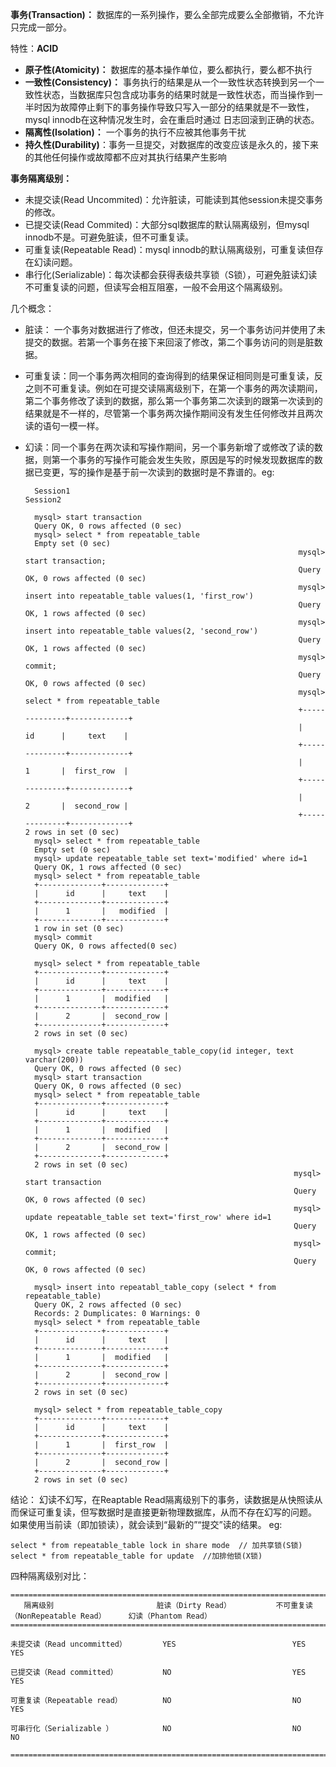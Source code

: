 **事务(Transaction)：** 数据库的一系列操作，要么全部完成要么全部撤销，不允许只完成一部分。

特性：**ACID**

- **原子性(Atomicity)：** 数据库的基本操作单位，要么都执行，要么都不执行
- **一致性(Consistency)：** 事务执行的结果是从一个一致性状态转换到另一个一致性状态，当数据库只包含成功事务的结果时就是一致性状态，而当操作到一半时因为故障停止剩下的事务操作导致只写入一部分的结果就是不一致性，mysql innodb在这种情况发生时，会在重启时通过
日志回滚到正确的状态。
- **隔离性(Isolation)：** 一个事务的执行不应被其他事务干扰
- **持久性(Durability)**：事务一旦提交，对数据库的改变应该是永久的，接下来的其他任何操作或故障都不应对其执行结果产生影响

**事务隔离级别：**

- 未提交读(Read Uncommited)：允许脏读，可能读到其他session未提交事务的修改。
- 已提交读(Read Commited)：大部分sql数据库的默认隔离级别，但mysql innodb不是。可避免脏读，但不可重复读。
- 可重复读(Repeatable Read)：mysql innodb的默认隔离级别，可重复读但存在幻读问题。
- 串行化(Serializable)：每次读都会获得表级共享锁（S锁），可避免脏读幻读不可重复读的问题，但读写会相互阻塞，一般不会用这个隔离级别。

几个概念：

- 脏读： 一个事务对数据进行了修改，但还未提交，另一个事务访问并使用了未提交的数据。若第一个事务在接下来回滚了修改，第二个事务访问的则是脏数据。
- 可重复读：同一个事务两次相同的查询得到的结果保证相同则是可重复读，反之则不可重复读。例如在可提交读隔离级别下，在第一个事务的两次读期间，第二个事务修改了读到的数据，那么第一个事务第二次读到的跟第一次读到的结果就是不一样的，尽管第一个事务两次操作期间没有发生任何修改并且两次读的语句一模一样。
- 幻读：同一个事务在两次读和写操作期间，另一个事务新增了或修改了读的数据，则第一个事务的写操作可能会发生失败，原因是写的时候发现数据库的数据已变更，写的操作是基于前一次读到的数据时是不靠谱的。eg:
	
	
		Session1                                                   Session2
		
		mysql> start transaction
		Query OK, 0 rows affected (0 sec) 
		mysql> select * from repeatable_table
		Empty set (0 sec)
																   mysql> start transaction;
																   Query OK, 0 rows affected (0 sec)
																   mysql> insert into repeatable_table values(1, 'first_row')
																   Query OK, 1 rows affected (0 sec)
																   mysql> insert into repeatable_table values(2, 'second_row')
																   Query OK, 1 rows affected (0 sec)
																   mysql> commit;
																   Query OK, 0 rows affected (0 sec)
																   mysql> select * from repeatable_table
																   +--------------+-------------+
																   |      id      |     text    |
																   +--------------+-------------+
																   |      1       |  first_row  |
															       +--------------+-------------+
																   |      2       |  second_row |
															       +--------------+-------------+																									   2 rows in set (0 sec)
		mysql> select * from repeatable_table
		Empty set (0 sec)
		mysql> update repeatable_table set text='modified' where id=1
		Query OK, 1 rows affected (0 sec)
		mysql> select * from repeatable_table
		+--------------+-------------+
		|      id      |     text    |
		+--------------+-------------+
		|      1       |   modified  |
        +--------------+-------------+
		1 row in set (0 sec)
		mysql> commit
		Query OK, 0 rows affected(0 sec)
		
		mysql> select * from repeatable_table
	    +--------------+-------------+
	    |      id      |     text    |
	    +--------------+-------------+
	    |      1       |  modified   |
        +--------------+-------------+
	    |      2       |  second_row |
        +--------------+-------------+																						
        2 rows in set (0 sec)
		
		mysql> create table repeatable_table_copy(id integer, text varchar(200))
		Query OK, 0 rows affected (0 sec)
		mysql> start transaction
		Query OK, 0 rows affected (0 sec)
	    mysql> select * from repeatable_table
	    +--------------+-------------+
	    |      id      |     text    |
	    +--------------+-------------+
	    |      1       |  modified   |
        +--------------+-------------+
	    |      2       |  second_row |
        +--------------+-------------+																						
        2 rows in set (0 sec)
																  mysql> start transaction
																  Query OK, 0 rows affected (0 sec)
																  mysql> update repeatable_table set text='first_row' where id=1
																  Query OK, 1 rows affected (0 sec)
																  mysql> commit;
																  Query OK, 0 rows affected (0 sec)
		
	    mysql> insert into repeatabl_table_copy (select * from repeatable_table)
	    Query OK, 2 rows affected (0 sec)
		Records: 2 Dumplicates: 0 Warnings: 0
	    mysql> select * from repeatable_table
	    +--------------+-------------+
	    |      id      |     text    |
	    +--------------+-------------+
	    |      1       |  modified   |
        +--------------+-------------+
	    |      2       |  second_row |
        +--------------+-------------+																						
        2 rows in set (0 sec)
		
		mysql> select * from repeatable_table_copy
	    +--------------+-------------+
	    |      id      |     text    |
	    +--------------+-------------+
	    |      1       |  first_row  |
        +--------------+-------------+
	    |      2       |  second_row |
        +--------------+-------------+																						
        2 rows in set (0 sec)
		
												
结论： 幻读不幻写，在Reaptable Read隔离级别下的事务，读数据是从快照读从而保证可重复读，但写数据时是直接更新物理数据库，从而不存在幻写的问题。 
如果使用当前读（即加锁读），就会读到“最新的”“提交”读的结果。 eg:

	select * from repeatable_table lock in share mode  // 加共享锁(S锁)
	select * from repeatable_table for update  //加排他锁(X锁)

四种隔离级别对比：

	=================================================================================================================
       隔离级别                       脏读（Dirty Read）          不可重复读（NonRepeatable Read）     幻读（Phantom Read） 
	=================================================================================================================
	
	未提交读（Read uncommitted）        YES                          YES                             YES
	
	已提交读（Read committed）          NO                           YES                             YES
	
	可重复读（Repeatable read）         NO                           NO                              YES
	
	可串行化（Serializable ）           NO                           NO                              NO
	
	=================================================================================================================